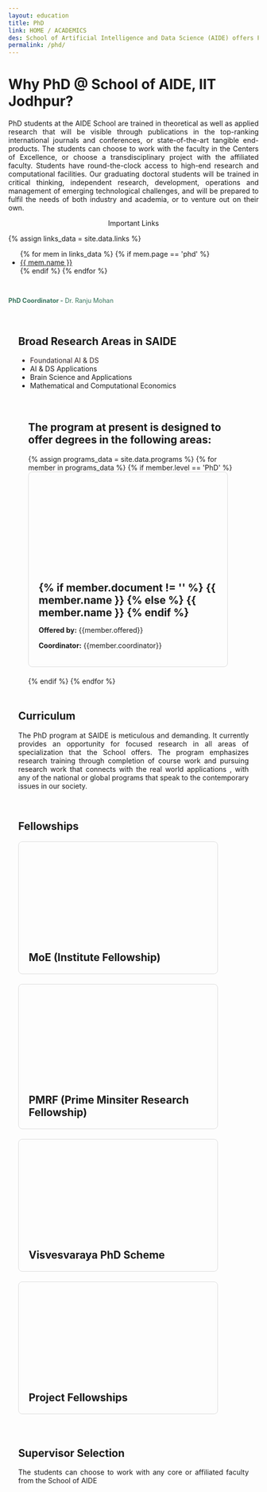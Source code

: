 ```yaml
---
layout: education
title: PhD
link: HOME / ACADEMICS
des: School of Artificial Intelligence and Data Science (AIDE) offers Ph.D. program in a wide range of emerging and challenging research areas of Foundational AI & DS, and AI & DS Applications through highly qualified faculty from diverse disciplines with shared interests in fundamental challenges in AI and DS.
permalink: /phd/
---
```


<style>
.background-about{
background-image:url("{{ site.baseurl }}/images/PhD.png");
}
</style>

<div id="parent-box">
<div class="general-section">
<h1> Why PhD @ School of AIDE, IIT Jodhpur?</h1>
<div class="row">
<div class="col-md-8">
<p style="text-align: justify;">PhD students at the AIDE School are trained in theoretical as well as applied research that will be visible through publications in the top-ranking international journals and conferences, or state-of-the-art tangible end-products. The students can choose to work with the faculty in the Centers of Excellence, or choose a transdisciplinary project with the affiliated faculty. Students have round-the-clock access to high-end research and computational facilities. Our graduating doctoral students will be trained in critical thinking, independent research, development, operations and management of emerging technological challenges, and will be prepared to fulfil the needs of both industry and academia, or to venture out on their own.</p>
</div>
<div class="col-md-4">
<div class="side-content">
<div class="share">
<p class="sign-up" style="text-align: center;"><i class="fa-regular fa-hand-point-right"></i> Important Links</p>

{% assign links_data = site.data.links %}
<ul class="side-news">
  {% for mem in links_data %}
    {% if mem.page == 'phd' %}
      <li><a href="{{ mem.url }}" target="_blank" id="links">{{ mem.name }}</a></li>
    {% endif %}
  {% endfor %}
</ul>
<br>
<p style="text-align: left; color: #23674ce6; font-size:0.9em ;"><b>PhD Coordinator -</b> Dr. Ranju Mohan</p>
</div>
</div>
</div>
</div>
</div>

<div style="padding: 20px;">
<h2 id="subheading">Broad Research Areas in SAIDE</h2>
<ul>
<a href="" style="border: 0;text-decoration: none;color: rgb(52, 40, 40);"><li>Foundational AI & DS</li></a>
<a href="" style="border: 0;text-decoration: none;color: rgb(52, 40, 40);"></a><li>AI & DS Applications</li>
<a href="" style="border: 0;text-decoration: none;color: rgb(52, 40, 40);"></a><li>Brain Science and Applications</li>
<a href="" style="border: 0;text-decoration: none;color: rgb(52, 40, 40);"></a><li>Mathematical and Computational Economics</li>
</ul>

<div style="padding: 20px;">
<h2 id="subheading">The program at present is designed to offer degrees in the following areas:</h2>
<div class="msgrid-container">
{% assign programs_data = site.data.programs  %}
{% for member in programs_data %}
{% if member.level == 'PhD' %}
<div class="ms-card ms-grid" style="border: 1px solid #ddd; border-radius: 8px; overflow: hidden; max-width: 400px; margin-bottom: 20px;">
<div class="ms-card-image" style="background-image: url('{{member.background}}'); background-size: cover; background-position: center; height: 200px;"></div>
<div class="ms-card-content" style="padding: 20px;">
<h2 id="subheading" style="margin: 0;">
{% if member.document != '' %}
<a href="{{ member.document }}" target="_blank" style="border: 0; text-decoration: none;">{{ member.name }}
</a>
{% else %}
<a href="{{ member.url }}" target="_blank" style="border: 0; text-decoration: none;">{{ member.name }}
</a>
{% endif %}
</h2>
<p><strong>Offered by:</strong> {{member.offered}}</p>
<p><strong>Coordinator:</strong> {{member.coordinator}}</p>
</div>
</div>
{% endif %}
{% endfor %}
</div>
</div>


<h2 id="subheading">Curriculum</h2>
<p style="text-align: justify;">The PhD program at SAIDE is meticulous and demanding. It currently provides an opportunity for focused research in all areas of specialization that the School offers. The program emphasizes research training through completion of course work and pursuing research work that connects with the real world applications , with any of the national or global programs that speak to the contemporary issues in our society.</p>
<br>
<h2 id="subheading">Fellowships</h2>
<div class="msgrid-container">
<div class="ms-card ms-grid" style="border: 1px solid #ddd; border-radius: 8px; overflow: hidden; max-width: 400px; margin-bottom: 20px;">
<div class="ms-card-image" style="background-image: url('{{ site.baseurl }}/images/institute.png'); background-size: cover; background-position: center; height: 200px;"></div>
<div class="ms-card-content" style="padding: 20px;">
<h2 id="subheading" style="margin: 0;">
<a href="#" target="_blank" style="border: 0;text-decoration: none;">MoE (Institute Fellowship)</a></h2>
</div>
</div>

<div class="ms-card ms-grid" style="border: 1px solid #ddd; border-radius: 8px; overflow: hidden; max-width: 400px; margin-bottom: 20px;">
<div class="ms-card-image" style="background-image: url('{{ site.baseurl }}/images/pmrf.png'); background-size: cover; background-position: center; height: 200px;"></div>
<div class="ms-card-content" style="padding: 20px;">
<h2 id="subheading" style="margin: 0;">
<a href="#" target="_blank" style="border: 0;text-decoration: none;">PMRF (Prime Minsiter Research Fellowship)</a></h2>
</div>
</div>


<div class="ms-card ms-grid" style="border: 1px solid #ddd; border-radius: 8px; overflow: hidden; max-width: 400px; margin-bottom: 20px;">
<div class="ms-card-image" style="background-image: url('{{ site.baseurl }}/images/Visvesvaraya.png'); background-size: cover; background-position: center; height: 200px;"></div>
<div class="ms-card-content" style="padding: 20px;">
<h2 id="subheading" style="margin: 0;"><a href="https://aide.iitj.ac.in/images/pdf/MSR_CII.pdf" target="_blank" style="border: 0;text-decoration: none;">Visvesvaraya PhD Scheme</a></h2>

</div>
</div>

<div class="ms-card ms-grid" style="border: 1px solid #ddd; border-radius: 8px; overflow: hidden; max-width: 400px; margin-bottom: 20px;">
<div class="ms-card-image" style="background-image: url('{{ site.baseurl }}/images/project.png'); background-size: cover; background-position: center; height: 200px;"></div>
<div class="ms-card-content" style="padding: 20px;">
<h2 id="subheading" style="margin: 0;"><a href="https://aide.iitj.ac.in/images/pdf/MSR_CAIPH.pdf" target="_blank" style="border: 0;text-decoration: none;">Project Fellowships</a></h2>
</div>
</div>
</div>
<br>

<h2 id="subheading">Supervisor Selection</h2>
<p style="text-align: justify;">The students can choose to work with any core or affiliated faculty from the School of AIDE</p>
</div>
</div>
